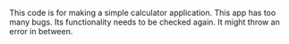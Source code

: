 This code is for making a simple calculator application. This app has too many bugs. Its functionality needs to be checked again. It might throw an error in between.
